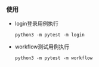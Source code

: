 
 ### 使用

- login登录用例执行

  ```
  python3 -m pytest -m login
  ```

- workflow测试用例执行

  ```
  python3 -m pytest -m workflow
  ```
  
